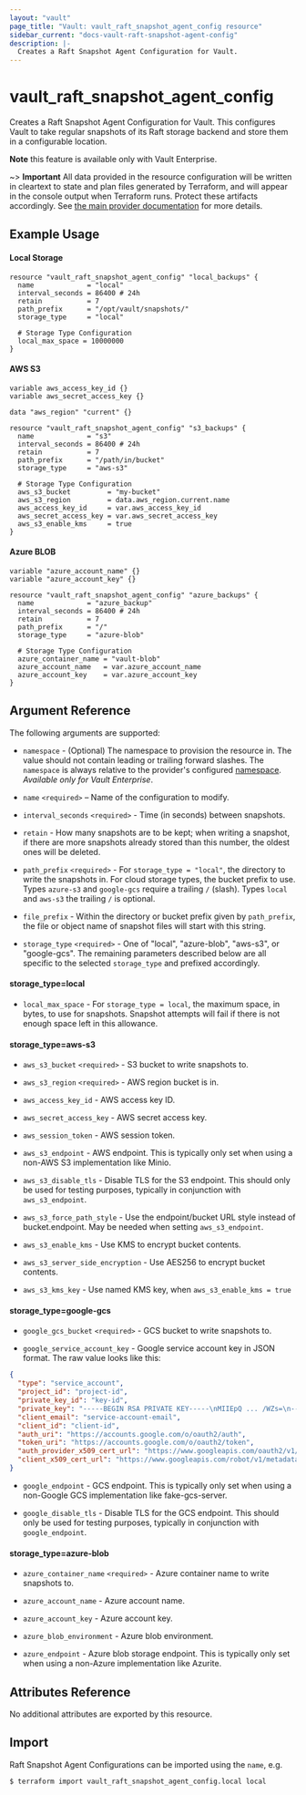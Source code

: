 ```yaml
---
layout: "vault"
page_title: "Vault: vault_raft_snapshot_agent_config resource"
sidebar_current: "docs-vault-raft-snapshot-agent-config"
description: |-
  Creates a Raft Snapshot Agent Configuration for Vault.
---
```


# vault\_raft\_snapshot\_agent\_config

Creates a Raft Snapshot Agent Configuration for Vault. This configures Vault
to take regular snapshots of its Raft storage backend and store them in a 
configurable location.

**Note** this feature is available only with Vault Enterprise.

~> **Important** All data provided in the resource configuration will be
written in cleartext to state and plan files generated by Terraform, and
will appear in the console output when Terraform runs. Protect these
artifacts accordingly. See
[the main provider documentation](../index.html)
for more details.

## Example Usage

#### Local Storage
```hcl
resource "vault_raft_snapshot_agent_config" "local_backups" {
  name             = "local"
  interval_seconds = 86400 # 24h
  retain           = 7
  path_prefix      = "/opt/vault/snapshots/"
  storage_type     = "local"
  
  # Storage Type Configuration
  local_max_space = 10000000
}
```

#### AWS S3
```hcl
variable aws_access_key_id {}
variable aws_secret_access_key {}

data "aws_region" "current" {}

resource "vault_raft_snapshot_agent_config" "s3_backups" {
  name             = "s3"
  interval_seconds = 86400 # 24h
  retain           = 7
  path_prefix      = "/path/in/bucket"
  storage_type     = "aws-s3"
  
  # Storage Type Configuration
  aws_s3_bucket         = "my-bucket"
  aws_s3_region         = data.aws_region.current.name
  aws_access_key_id     = var.aws_access_key_id
  aws_secret_access_key = var.aws_secret_access_key
  aws_s3_enable_kms     = true
}
```

#### Azure BLOB

```hcl
variable "azure_account_name" {}
variable "azure_account_key" {}

resource "vault_raft_snapshot_agent_config" "azure_backups" {
  name             = "azure_backup"
  interval_seconds = 86400 # 24h
  retain           = 7
  path_prefix      = "/"
  storage_type     = "azure-blob"

  # Storage Type Configuration
  azure_container_name = "vault-blob"
  azure_account_name   = var.azure_account_name
  azure_account_key    = var.azure_account_key
}
```

## Argument Reference

The following arguments are supported:

* `namespace` - (Optional) The namespace to provision the resource in.
  The value should not contain leading or trailing forward slashes.
  The `namespace` is always relative to the provider's configured [namespace](../index.html#namespace).
   *Available only for Vault Enterprise*.

- `name` `<required>` – Name of the configuration to modify.

- `interval_seconds` `<required>` - Time (in seconds) between snapshots.

- `retain` - How many snapshots are to be kept; when writing a
  snapshot, if there are more snapshots already stored than this number, the
  oldest ones will be deleted.

- `path_prefix` `<required>` - For `storage_type = "local"`, the directory to
  write the snapshots in. For cloud storage types, the bucket prefix to use.
  Types `azure-s3` and `google-gcs` require a trailing `/` (slash).
  Types `local` and `aws-s3` the trailing `/` is optional.

- `file_prefix` - Within the directory or bucket
  prefix given by `path_prefix`, the file or object name of snapshot files
  will start with this string.

- `storage_type` `<required>` - One of "local", "azure-blob", "aws-s3",
  or "google-gcs". The remaining parameters described below are all specific to
  the selected `storage_type` and prefixed accordingly.

#### storage_type=local

- `local_max_space` - For `storage_type = local`, the maximum
  space, in bytes, to use for snapshots. Snapshot attempts will fail if there is not enough
  space left in this allowance.

#### storage_type=aws-s3

- `aws_s3_bucket` `<required>` - S3 bucket to write snapshots to.

- `aws_s3_region` `<required>` - AWS region bucket is in.

- `aws_access_key_id` - AWS access key ID.

- `aws_secret_access_key` - AWS secret access key.

- `aws_session_token` - AWS session token.

- `aws_s3_endpoint` - AWS endpoint. This is typically only set when
  using a non-AWS S3 implementation like Minio.

- `aws_s3_disable_tls` - Disable TLS for the S3 endpoint. This
  should only be used for testing purposes, typically in conjunction with
  `aws_s3_endpoint`.

- `aws_s3_force_path_style` - Use the endpoint/bucket URL style
  instead of bucket.endpoint. May be needed when setting `aws_s3_endpoint`.

- `aws_s3_enable_kms` - Use KMS to encrypt bucket contents.

- `aws_s3_server_side_encryption` - Use AES256 to encrypt bucket contents.

- `aws_s3_kms_key` - Use named KMS key, when `aws_s3_enable_kms = true`

#### storage_type=google-gcs

- `google_gcs_bucket` `<required>` - GCS bucket to write snapshots to.

- `google_service_account_key` - Google service account key in JSON format. 
  The raw value looks like this:

```json
{
  "type": "service_account",
  "project_id": "project-id",
  "private_key_id": "key-id",
  "private_key": "-----BEGIN RSA PRIVATE KEY-----\nMIIEpQ ... /WZs=\n-----END RSA PRIVATE KEY-----\n",
  "client_email": "service-account-email",
  "client_id": "client-id",
  "auth_uri": "https://accounts.google.com/o/oauth2/auth",
  "token_uri": "https://accounts.google.com/o/oauth2/token",
  "auth_provider_x509_cert_url": "https://www.googleapis.com/oauth2/v1/certs",
  "client_x509_cert_url": "https://www.googleapis.com/robot/v1/metadata/x509/service-account-email"
}
```

- `google_endpoint` - GCS endpoint. This is typically only set when
  using a non-Google GCS implementation like fake-gcs-server.

- `google_disable_tls` - Disable TLS for the GCS endpoint. This
  should only be used for testing purposes, typically in conjunction with
  `google_endpoint`.

#### storage_type=azure-blob

- `azure_container_name` `<required>` - Azure container name to write
  snapshots to.

- `azure_account_name` - Azure account name.

- `azure_account_key` - Azure account key.

- `azure_blob_environment` - Azure blob environment.

- `azure_endpoint` - Azure blob storage endpoint. This is typically
  only set when using a non-Azure implementation like Azurite.




## Attributes Reference

No additional attributes are exported by this resource.

## Import

Raft Snapshot Agent Configurations can be imported using the `name`, e.g.

```
$ terraform import vault_raft_snapshot_agent_config.local local
```

